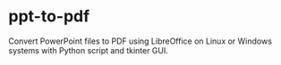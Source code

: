 # ppt-to-pdf
Convert PowerPoint files to PDF using LibreOffice on Linux or Windows systems with Python script and tkinter GUI.
